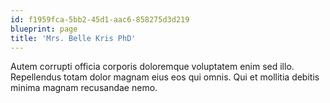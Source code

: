 ```yaml
---
id: f1959fca-5bb2-45d1-aac6-858275d3d219
blueprint: page
title: 'Mrs. Belle Kris PhD'
---
```

Autem corrupti officia corporis doloremque voluptatem enim sed illo. Repellendus totam dolor magnam eius eos qui omnis. Qui et mollitia debitis minima magnam recusandae nemo.